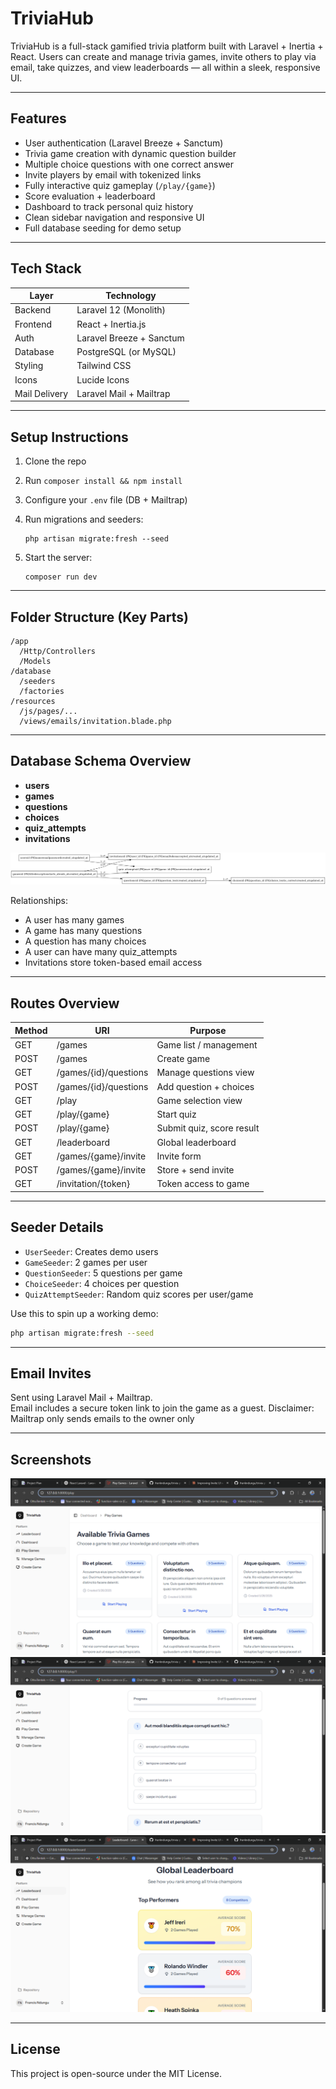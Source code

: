 # TriviaHub

TriviaHub is a full-stack gamified trivia platform built with Laravel + Inertia + React. Users can create and manage trivia games, invite others to play via email, take quizzes, and view leaderboards — all within a sleek, responsive UI.

---

## Features

- User authentication (Laravel Breeze + Sanctum)
- Trivia game creation with dynamic question builder
- Multiple choice questions with one correct answer
- Invite players by email with tokenized links
- Fully interactive quiz gameplay (`/play/{game}`)
- Score evaluation + leaderboard
- Dashboard to track personal quiz history
- Clean sidebar navigation and responsive UI
- Full database seeding for demo setup

---

## Tech Stack

| Layer         | Technology               |
| ------------- | ------------------------ |
| Backend       | Laravel 12 (Monolith)    |
| Frontend      | React + Inertia.js       |
| Auth          | Laravel Breeze + Sanctum |
| Database      | PostgreSQL (or MySQL)    |
| Styling       | Tailwind CSS             |
| Icons         | Lucide Icons             |
| Mail Delivery | Laravel Mail + Mailtrap  |

---

## Setup Instructions

1. Clone the repo
2. Run `composer install && npm install`
3. Configure your `.env` file (DB + Mailtrap)
4. Run migrations and seeders:

    ```
    php artisan migrate:fresh --seed
    ```

5. Start the server:

    ```
    composer run dev
    ```

---

## Folder Structure (Key Parts)

```
/app
  /Http/Controllers
  /Models
/database
  /seeders
  /factories
/resources
  /js/pages/...
  /views/emails/invitation.blade.php
```

---

## Database Schema Overview

- **users**
- **games**
- **questions**
- **choices**
- **quiz_attempts**
- **invitations**

![Leaderboard](screenshots/triviahub_erd_large.png)

Relationships:

- A user has many games
- A game has many questions
- A question has many choices
- A user can have many quiz_attempts
- Invitations store token-based email access

---

## Routes Overview

| Method | URI                   | Purpose                   |
| ------ | --------------------- | ------------------------- |
| GET    | /games                | Game list / management    |
| POST   | /games                | Create game               |
| GET    | /games/{id}/questions | Manage questions view     |
| POST   | /games/{id}/questions | Add question + choices    |
| GET    | /play                 | Game selection view       |
| GET    | /play/{game}          | Start quiz                |
| POST   | /play/{game}          | Submit quiz, score result |
| GET    | /leaderboard          | Global leaderboard        |
| GET    | /games/{game}/invite  | Invite form               |
| POST   | /games/{game}/invite  | Store + send invite       |
| GET    | /invitation/{token}   | Token access to game      |

---

## Seeder Details

- `UserSeeder`: Creates demo users
- `GameSeeder`: 2 games per user
- `QuestionSeeder`: 5 questions per game
- `ChoiceSeeder`: 4 choices per question
- `QuizAttemptSeeder`: Random quiz scores per user/game

Use this to spin up a working demo:

```bash
php artisan migrate:fresh --seed
```

---

## Email Invites

Sent using Laravel Mail + Mailtrap.  
Email includes a secure token link to join the game as a guest.
Disclaimer: Mailtrap only sends emails to the owner only

---

## Screenshots

![Game List](screenshots/game-list.png)
![Quiz Flow](screenshots/quiz-play.png)
![Leaderboard](screenshots/leaderboard.png)

---

## License

This project is open-source under the MIT License.
